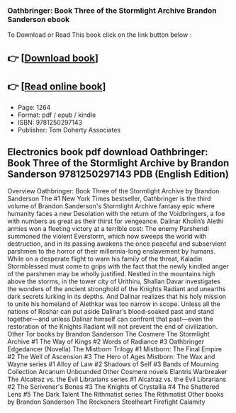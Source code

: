 ### Oathbringer: Book Three of the Stormlight Archive Brandon Sanderson ebook

To Download or Read This book click on the link button below :

## 👉  [**[Download book](http://ebooksharez.info/download.php?group=book&from=github.com&id=497698&lnk=1063 "Download book")**]

## 👉  [**[Read online book](http://ebooksharez.info/download.php?group=book&from=github.com&id=497698&lnk=1063 "Read online book")**]


* Page: 1264
* Format: pdf / epub / kindle
* ISBN: 9781250297143
* Publisher: Tom Doherty Associates



## Electronics book pdf download Oathbringer: Book Three of the Stormlight Archive by Brandon Sanderson 9781250297143 PDB (English Edition)


Overview
Oathbringer: Book Three of the Stormlight Archive by Brandon Sanderson The #1 New York Times bestseller, Oathbringer is the third volume of Brandon Sanderson&#039;s Stormlight Archive fantasy epic where humanity faces a new Desolation with the return of the Voidbringers, a foe with numbers as great as their thirst for vengeance. Dalinar Kholin’s Alethi armies won a fleeting victory at a terrible cost: The enemy Parshendi summoned the violent Everstorm, which now sweeps the world with destruction, and in its passing awakens the once peaceful and subservient parshmen to the horror of their millennia-long enslavement by humans. While on a desperate flight to warn his family of the threat, Kaladin Stormblessed must come to grips with the fact that the newly kindled anger of the parshmen may be wholly justified. Nestled in the mountains high above the storms, in the tower city of Urithiru, Shallan Davar investigates the wonders of the ancient stronghold of the Knights Radiant and unearths dark secrets lurking in its depths. And Dalinar realizes that his holy mission to unite his homeland of Alethkar was too narrow in scope. Unless all the nations of Roshar can put aside Dalinar’s blood-soaked past and stand together—and unless Dalinar himself can confront that past—even the restoration of the Knights Radiant will not prevent the end of civilization. Other Tor books by Brandon Sanderson The Cosmere The Stormlight Archive #1 The Way of Kings #2 Words of Radiance #3 Oathbringer Edgedancer (Novella) The Mistborn Trilogy #1 Mistborn: The Final Empire #2 The Well of Ascension #3 The Hero of Ages Mistborn: The Wax and Wayne series #1 Alloy of Law #2 Shadows of Self #3 Bands of Mourning Collection Arcanum Unbounded Other Cosmere novels Elantris Warbreaker The Alcatraz vs. the Evil Librarians series #1 Alcatraz vs. the Evil Librarians #2 The Scrivener&#039;s Bones #3 The Knights of Crystallia #4 The Shattered Lens #5 The Dark Talent The Rithmatist series The Rithmatist Other books by Brandon Sanderson The Reckoners Steelheart Firefight Calamity



